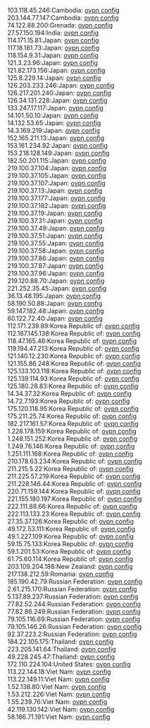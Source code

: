 103.118.45.246:Cambodia: [ovpn config](vpn/103_118_45_246.ovpn)  
203.144.77.147:Cambodia: [ovpn config](vpn/203_144_77_147.ovpn)  
74.122.88.200:Grenada: [ovpn config](vpn/74_122_88_200.ovpn)  
27.57.150.194:India: [ovpn config](vpn/27_57_150_194.ovpn)  
114.171.15.81:Japan: [ovpn config](vpn/114_171_15_81.ovpn)  
117.18.181.73:Japan: [ovpn config](vpn/117_18_181_73.ovpn)  
118.154.9.31:Japan: [ovpn config](vpn/118_154_9_31.ovpn)  
121.3.23.96:Japan: [ovpn config](vpn/121_3_23_96.ovpn)  
121.82.173.156:Japan: [ovpn config](vpn/121_82_173_156.ovpn)  
125.8.229.14:Japan: [ovpn config](vpn/125_8_229_14.ovpn)  
126.203.233.246:Japan: [ovpn config](vpn/126_203_233_246.ovpn)  
126.217.201.240:Japan: [ovpn config](vpn/126_217_201_240.ovpn)  
126.34.131.228:Japan: [ovpn config](vpn/126_34_131_228.ovpn)  
133.247.17.117:Japan: [ovpn config](vpn/133_247_17_117.ovpn)  
14.101.50.10:Japan: [ovpn config](vpn/14_101_50_10.ovpn)  
14.132.53.65:Japan: [ovpn config](vpn/14_132_53_65.ovpn)  
14.3.169.219:Japan: [ovpn config](vpn/14_3_169_219.ovpn)  
152.165.211.13:Japan: [ovpn config](vpn/152_165_211_13.ovpn)  
153.161.234.92:Japan: [ovpn config](vpn/153_161_234_92.ovpn)  
153.218.128.149:Japan: [ovpn config](vpn/153_218_128_149.ovpn)  
182.50.201.115:Japan: [ovpn config](vpn/182_50_201_115.ovpn)  
219.100.37.104:Japan: [ovpn config](vpn/219_100_37_104.ovpn)  
219.100.37.105:Japan: [ovpn config](vpn/219_100_37_105.ovpn)  
219.100.37.107:Japan: [ovpn config](vpn/219_100_37_107.ovpn)  
219.100.37.13:Japan: [ovpn config](vpn/219_100_37_13.ovpn)  
219.100.37.177:Japan: [ovpn config](vpn/219_100_37_177.ovpn)  
219.100.37.182:Japan: [ovpn config](vpn/219_100_37_182.ovpn)  
219.100.37.19:Japan: [ovpn config](vpn/219_100_37_19.ovpn)  
219.100.37.31:Japan: [ovpn config](vpn/219_100_37_31.ovpn)  
219.100.37.49:Japan: [ovpn config](vpn/219_100_37_49.ovpn)  
219.100.37.51:Japan: [ovpn config](vpn/219_100_37_51.ovpn)  
219.100.37.55:Japan: [ovpn config](vpn/219_100_37_55.ovpn)  
219.100.37.58:Japan: [ovpn config](vpn/219_100_37_58.ovpn)  
219.100.37.86:Japan: [ovpn config](vpn/219_100_37_86.ovpn)  
219.100.37.87:Japan: [ovpn config](vpn/219_100_37_87.ovpn)  
219.100.37.96:Japan: [ovpn config](vpn/219_100_37_96.ovpn)  
219.120.88.70:Japan: [ovpn config](vpn/219_120_88_70.ovpn)  
221.252.35.45:Japan: [ovpn config](vpn/221_252_35_45.ovpn)  
36.13.48.195:Japan: [ovpn config](vpn/36_13_48_195.ovpn)  
58.190.50.88:Japan: [ovpn config](vpn/58_190_50_88.ovpn)  
59.147.182.48:Japan: [ovpn config](vpn/59_147_182_48.ovpn)  
60.122.72.40:Japan: [ovpn config](vpn/60_122_72_40.ovpn)  
112.171.239.89:Korea Republic of: [ovpn config](vpn/112_171_239_89.ovpn)  
112.187.145.138:Korea Republic of: [ovpn config](vpn/112_187_145_138.ovpn)  
118.47.165.46:Korea Republic of: [ovpn config](vpn/118_47_165_46.ovpn)  
119.194.47.213:Korea Republic of: [ovpn config](vpn/119_194_47_213.ovpn)  
121.140.12.230:Korea Republic of: [ovpn config](vpn/121_140_12_230.ovpn)  
121.155.86.248:Korea Republic of: [ovpn config](vpn/121_155_86_248.ovpn)  
125.133.103.118:Korea Republic of: [ovpn config](vpn/125_133_103_118.ovpn)  
125.139.114.93:Korea Republic of: [ovpn config](vpn/125_139_114_93.ovpn)  
125.180.28.83:Korea Republic of: [ovpn config](vpn/125_180_28_83.ovpn)  
14.34.37.32:Korea Republic of: [ovpn config](vpn/14_34_37_32.ovpn)  
14.72.7.193:Korea Republic of: [ovpn config](vpn/14_72_7_193.ovpn)  
175.120.118.95:Korea Republic of: [ovpn config](vpn/175_120_118_95.ovpn)  
175.211.25.74:Korea Republic of: [ovpn config](vpn/175_211_25_74.ovpn)  
182.217.161.57:Korea Republic of: [ovpn config](vpn/182_217_161_57.ovpn)  
1.228.178.159:Korea Republic of: [ovpn config](vpn/1_228_178_159.ovpn)  
1.248.151.252:Korea Republic of: [ovpn config](vpn/1_248_151_252.ovpn)  
1.249.76.146:Korea Republic of: [ovpn config](vpn/1_249_76_146.ovpn)  
1.251.111.168:Korea Republic of: [ovpn config](vpn/1_251_111_168.ovpn)  
210.178.63.234:Korea Republic of: [ovpn config](vpn/210_178_63_234.ovpn)  
211.215.5.22:Korea Republic of: [ovpn config](vpn/211_215_5_22.ovpn)  
211.225.57.219:Korea Republic of: [ovpn config](vpn/211_225_57_219.ovpn)  
211.228.146.44:Korea Republic of: [ovpn config](vpn/211_228_146_44.ovpn)  
220.71.159.144:Korea Republic of: [ovpn config](vpn/220_71_159_144.ovpn)  
221.155.180.197:Korea Republic of: [ovpn config](vpn/221_155_180_197.ovpn)  
222.111.88.66:Korea Republic of: [ovpn config](vpn/222_111_88_66.ovpn)  
222.113.133.23:Korea Republic of: [ovpn config](vpn/222_113_133_23.ovpn)  
27.35.37.126:Korea Republic of: [ovpn config](vpn/27_35_37_126.ovpn)  
49.172.53.111:Korea Republic of: [ovpn config](vpn/49_172_53_111.ovpn)  
49.1.227.109:Korea Republic of: [ovpn config](vpn/49_1_227_109.ovpn)  
59.15.75.133:Korea Republic of: [ovpn config](vpn/59_15_75_133.ovpn)  
59.1.201.53:Korea Republic of: [ovpn config](vpn/59_1_201_53.ovpn)  
61.75.60.114:Korea Republic of: [ovpn config](vpn/61_75_60_114.ovpn)  
203.109.204.188:New Zealand: [ovpn config](vpn/203_109_204_188.ovpn)  
217.138.212.59:Romania: [ovpn config](vpn/217_138_212_59.ovpn)  
185.190.42.79:Russian Federation: [ovpn config](vpn/185_190_42_79.ovpn)  
2.61.215.170:Russian Federation: [ovpn config](vpn/2_61_215_170.ovpn)  
5.137.89.237:Russian Federation: [ovpn config](vpn/5_137_89_237.ovpn)  
77.82.52.244:Russian Federation: [ovpn config](vpn/77_82_52_244.ovpn)  
77.82.86.249:Russian Federation: [ovpn config](vpn/77_82_86_249.ovpn)  
79.105.116.69:Russian Federation: [ovpn config](vpn/79_105_116_69.ovpn)  
79.105.146.26:Russian Federation: [ovpn config](vpn/79_105_146_26.ovpn)  
92.37.223.2:Russian Federation: [ovpn config](vpn/92_37_223_2.ovpn)  
184.22.105.175:Thailand: [ovpn config](vpn/184_22_105_175.ovpn)  
223.205.141.64:Thailand: [ovpn config](vpn/223_205_141_64.ovpn)  
49.228.245.47:Thailand: [ovpn config](vpn/49_228_245_47.ovpn)  
172.110.224.104:United States: [ovpn config](vpn/172_110_224_104.ovpn)  
113.22.144.18:Viet Nam: [ovpn config](vpn/113_22_144_18.ovpn)  
113.22.149.11:Viet Nam: [ovpn config](vpn/113_22_149_11.ovpn)  
1.52.138.80:Viet Nam: [ovpn config](vpn/1_52_138_80.ovpn)  
1.53.212.226:Viet Nam: [ovpn config](vpn/1_53_212_226.ovpn)  
1.55.239.76:Viet Nam: [ovpn config](vpn/1_55_239_76.ovpn)  
42.119.130.142:Viet Nam: [ovpn config](vpn/42_119_130_142.ovpn)  
58.186.71.191:Viet Nam: [ovpn config](vpn/58_186_71_191.ovpn)  
